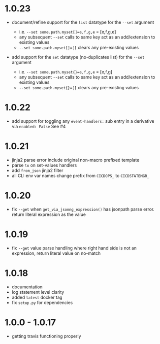 # 1.0.23

* document/refine support for the `list` datatype for the `--set` argument
  * i.e. `--set some.path.myset[]=e,f,g,e` = [e,f,g,e]
  * any subsequent `--set` calls to same key act as an add/extension to existing values
  * `--set some.path.myset[]=[]` clears any pre-existing values

* add support for the `set` datatype (no-duplicates list) for the `--set` argument
  * i.e. `--set some.path.myset{}=e,f,g,e` = [e,f,g]
  * any subsequent `--set` calls to same key act as an add/extension to existing values
  * `--set some.path.myset{}=[]` clears any pre-existing values
  
# 1.0.22
* add support for toggling any `event-handlers:` sub entry in a derivative via `enabled: False` See #4

# 1.0.21
* jinja2 parse error include original non-macro prefixed template
* parse `to` on set-values handlers
* add `from_json` jinja2 filter
* all CLI env var names change prefix from `CICDOPS_` to `CICDSTATEMGR_`

# 1.0.20
* fix `--get` when `get_via_jsonng_expression()` has jsonpath parse error. return literal expression as the value
  
# 1.0.19
* fix `--get` value parse handling where right hand side is not an expression, return literal value on no-match

# 1.0.18
* documentation
* log statement level clarity
* added `latest` docker tag
* fix `setup.py` for dependencies

# 1.0.0 - 1.0.17
* getting travis functioning properly